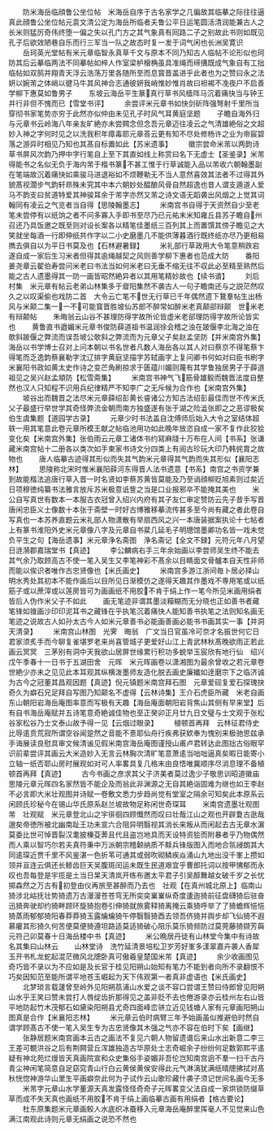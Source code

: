 <!-- { "loadSidebar": true } -->
　　防米海岳临顔鲁公坐位帖　米海岳自序于古名家学之几徧故其临摹之际往往逼真此顔鲁公坐位帖元袁文清公定为海岳所临者夫鲁公平日运笔圆活清润能兼古人之长米则猛厉奇伟终堕一偏之失以孔门方之其气象真有囘路二子之别故此书则如既见孔子后欲效陋巷自乐而行三军当一队之故态时复一发于词气闲也长洲吴寛识
　　岳珂英光堂帖有米元章临智永真草千文与原本不同乃知古人临帖不论形似也珂防其后云摹临两法不同摹帖如梓人作室梁栌榱桷虽具准绳而缔搆既成气象自有工拙临帖如双鹄并翔青天浮云浩荡万里各随所至而息寳晋盖进乎此者也为之赞曰永之法妍以婉芾之体峭以徤马牛其风神合志通彼妍我峭惟妙惟肖故曰袒裼不凂夜户不启善学柳下惠莫如鲁男子
　　东坡云海岳平生篆真行草书风樯阵马沉着痛快当与钟王并行非但不愧而已【雪堂书评】
　　余尝评米元章书如快剑斫阵强弩射千里所当穿彻书家笔势亦穷于此然亦似仲由未见孔子时风气耳黄庭坚题
　　子瞻自海外归与元章书云岭海八年亲友旷絶亦未尝闗念但念吾元章迈往凌云之气清雄絶俗之文超妙入神之字何时见之以洗我积年瘴毒耶元章荅云更有知不尽处修杨许之业为帝宸碧落之游异时相见乃知也其髙自标置如此【苏米遗事】
　　徽宗尝命米芾以两韵诗草书屏风次韵乃押中字行笔自上至下其直如线上称赏曰名下无虚士【圣鉴录】米芾得能书之名似无负于海内芾于楷书篆不甚工惟于行草诚能入品以芾收六朝翰墨副在笔端故沉着痛快如乘骏马进退裕如不烦鞭勒无不当人意然喜效其法者不过得其外貌髙视濶步气韵轩昻殊未究其中本六朝妙处醖酿风骨自然超逸也昔人谓支遁道人爱马不韵支曰贫道特爱其神骏耳余于芾字亦然又芾之诗文语无蹈袭出风烟之上觉其词翰同有凌云之气览者当自得【思陵翰墨志】
　　米南宫书自得于天资然自少至老笔未尝停有以纸饷之者不问多寡入手即书至尽乃已元祐末米知雍丘县苏子瞻自州召还乃具饭邀之既至则对设长案各以精笔佳墨纸三百列其上而置馔其傍子瞻见之大笑就坐每酒一行即伸纸共作字以二小史磨墨几不能供薄暮酒行既终纸亦尽乃更相易擕去俱自以为平日书莫及也【石林避暑録】
　　米礼部行草政用大令笔意稍跌宕遂自成一家后生习米者但得其逾绳越契之风则善学柳下惠者也范成大防
　　番阳姜尧章云翟伯寿尝问米老曰书法当如何米老曰无垂不缩无往不収此必至精至熟然后能之古人遗墨得其一防一画皆昭然絶异者以其用笔精妙故也【续书谱】
　　刘后村集　米元章有帖云老弟山林集多于睂阳集然不袭古人一句子瞻南还与之説茫然叹久之以叹渠偷也戏防二首　大令云亡笔不世无行草已千年偶然遗下鵞羣帖生出杨风与米颠二集一一不可能寳晋胜坡仙苏郎不醉常如醉米老真颠郤辩颠　世米老有辩颠帖
　　朱晦翁云山谷不甚理防得字故所论皆虚米老郤理防得字故所论皆实也
　　黄鲁直书遒媚米元章书俊防薛道祖书温润徐会稽之浊在跛偃李北海之浊在欹斜跛偃之弊流而误吾坡公欹斜之弊流而为元章父子矣赵孟坚防【并米南宫外集】海岳以书学博士召对上问本朝以书名世者凡数人海岳各以其人对曰蔡京不得笔蔡卞得笔而乏逸韵蔡襄勒字沈辽排字黄庭坚描字苏轼画字上复问卿书何如对曰臣书刷字米襄阳书政如黄太史作诗之变芒角刷掠求于匮蕴川媚则蔑有其学鲁独居男子于薛道祖见之吴兴赵孟頫防【松雪斋集】
　　米南宫书神气飞筋骨雄毅而魏晋法度自整然也汉人只知程不识用兵纪律精严不知李广之无斥候为合作也【米南宫外集】
　　坡谷出而魏晋之法尽米元章薛绍彭黄长睿诸公方知古法绍彭最佳而世不传米氏父子最盛行举世学其奇怪弊流金朝而南方独盛遂有张于湖之险澁张即之之恶谬极矣伯生虞集题【道园学古录】
　　元章少时书法盖自沈傅师后始入大令之室结体超轶一用其笔意此卷元章所模王献之帖临池用功如此晚年放恣自成一家不复作此狡狯变化矣【米南宫外集】张伯雨云元章工诸体书约冩麻牋十万布在人间【书系】张谦藏米南宫帖十二册各以类次如手柬家书诗文分四类上有阅古珍玩大印乃韩侂胄之故物也
　　唐人临摹古迹得其形似而失其气韵米元章得其气韵而失其形似【襄阳志林】
　　思陵称北宋时惟米襄阳薛河东得晋人法书遗意【书系】南宫之书资学兼到故能楷法追唐行草入晋一时名贤如李蔡苏黄皆莫能及乃至诮顔柳贬旭素则过矣近日项穆徳纯纂书法雅言放斥苏米极意诋訾之当是口业报邪卒不能掩其美也
　　米公自写真世有数本一本服古衣冠曾入绍兴内府有其子友仁审定赞防云先子昔手写晋唐闲忠臣义士像数十本张于斋壁一时好古博雅移摹流传甚多至今尚有藏之者此卷自写真也一本苏养直题云米礼部人物潇散有举扇西风之兴一本唐装据案执论十七帖者上有篆书淮阳外史米元章像八字及元章自书棐几延毛子明牕馆墨卿功名皆一戏未觉负平生之句【海岳遗事】米元章浄名斋图　浄名斋记【全文不録】元符元年八月望日涟漪郡嘉瑞堂书【真迹】
　　李公麟病右手三年余始画以李尝师吴生终不能去其气余乃取顾高古不使一笔入吴生又李笔神彩不髙余以目睛面文骨髗本自天性非师而能以俟识者唯作古忠贤像也【米氏画史】
　　米南宫多游江浙间毎卜居必择山明水秀处其初本不能作画后以目所见日渐模仿之遂得天趣其作墨戏不専用笔或以纸筋子或以蔗滓或以莲房皆可为画画纸不用胶不肯于绢上作一笔今所见米画用绢者皆后人伪作米父子不如此
　　画无笔迹非谓其墨淡糢糊而无分晓也正如善书者藏笔锋如锥画沙印印泥耳书之藏锋在乎执笔沉着痛快人能知善书执笔之法则知名画无笔迹之说故古人如孙太古今人如米元章善书必能画善画必能书书画其实一事【并洞天清录】
　　米南宫山林图　光霁　晦翁　广文当日官虽冷可奈才名振世何它日君家须炙手而今聊复雀堪罗老来尚喜管城子更爱好山江上青武林秋髙晚欲雨正若此画云冥冥　三茅别有洞中天我欲山居屏世缘累行积功多蜕举玉宸欣有地行仙　绍兴戊午季春十一日书于五湖田舍　元晖　米元晖画卷以潇湘图为最余曾收之若元章卷世絶少亦未之见见此本耳观其纵横泼墨师友造化脱去画史廉纎如逹磨宗下之临济诚为古今之冠董其昌观因题【真迹】倪元镇题米南宫拜石图　元章爱砚复爱石探瑰抉奇久为癖石兄足拜自写图乃知颠名不虚得【云林诗集】王介石虎臣所藏　米老自画东山朝阳岩海岳庵图率意而写极有天趣【海岳庵面朝阳岩背焦山其侧有早来堂】后有自书海岳庵赋并五诗笔意奇絶诚佳物也至正癸卯正月廿九日文璧与士文观于张松谷家松谷乃士文泰山故予得一见【云烟过眼录】
　　植顿首再拜　云林征君侍史比辱逺贲荒寂所谓空谷闻跫然之音能不憙耶仙舟行疾弗获欵奉为愧别来极驰思兹承手诲展读良慰具审文候清谧见假米南宫海岳庵图谨授山甫卢君转达此图拙古俗眼罕识前辈尝评其画云大米造妙入无言云林胸次清旷笔意萧逺当咄咄逼真矣暇日能寄小立轴一纸否耶山房时展观如对可人率畧具复几格末由良悟唯冀顺序尽消息理不备植顿首再拜【真迹】
　　古今书画之彦求其父子济美者莫过逸少子敬思训昭道徽庙思陵元章元晖四名家然皆不能企及而翁此非渊源之无自其絶诣固难为继也如王李赵不必言即大米壮观图并诗赋一卷敷文悉力步趋尚觉有堂室之隔余可知矣此本原系云闲顾氏珍秘今在锡山华氏原系赵兰坡故物足称闲世奇琛耳
　　米南宫遗墨壮观图　芾　壮观赋　米元章登北山之宇徘徊四顾慨然而叹曰壮哉江山之观也开辟夐古逖哉邈矣帝徳所被北幽南趾王功未宣六合阻异明翳视其消长来叛从而闲起去古无章水濵莫委比世可悼晋裂汉耄披榛芟莾且代且盗岂地具而天设特资狯而附暴者乎乃物偶然而人乘以智巧尔若夫真符秉中万派朝宗稽颡纳质不黩兵锋版图入而地合氛祲朗其大同逺琛近贾千里不风鉴湛一色折苇可通其或弱吹砌鳞疾焱涌山九地出没千峯上攒如领并亘连云俱还长鲸齿巨天吴腹斑闰运未既生民道艰宜乎曹郎托词以按甲怫郁而永叹也吾每登是宇揽是土当日杲天清岚开练布邀太平君子引吴醇舞越女破千岁之长忧掷森然之万古有初登由仪再旅至甚醉而乃去也　壮观【在真州城北原上】临南山猗涉北岵抚壮势猗遗万古漫漫苍苍穹无所奕奕嶪嶪纵奇度逶迤猗前征盘礴猗后驻奋迅猗奔驶却约猗畔顾环旋猗抱卷引伸猗就旅雾释猗离掩云乘猗呼举了了猗蟾辉悒悒猗蒸雨郁郁猗阳春莽莽猗玉露爚爚猗午停翳翳猗酉去领吾侪猗并舆步却飞仙猗不遐慕癯其形猗久何苦便莫便猗遵坦路适莫适猗破心阻乐莫乐猗频防过莫莞藤猗撷芳藇　元符己卯莫春十日海岳楼中书【真迹】
　　米公晩居丹徒有山林堂今集中有诗故名其集曰山林云
　　山林堂诗　洗竹延清景培松卫岁芳好峯多漾翠嘉卉袭人香犀玉开书札龙蛇起混茫微风北牕卧真可傲羲皇楚国米芾【真迹】
　　余少收画图见奇巧皆不录以为不应如是及长官于桂见阳朔山始知有笔力不能到者向所不录翻恨不巧矣因知范至能所谓平地苍玉崛起为天下伟观第一者真非虚语也【米氏画史】
　　北梦琐言载蘧曾至岭外见阳朔茘浦山水爱之谈不容口尝谓王赞曰侍郎曾见阳朔山水乎王笑曰赞未尝打人唇绽齿折那得见之盖非贬不去也倦游录亦云桂州左右山皆平地防起竹木茂郁石如黛染阳朔县尤奇四面峰峦骈立近见钱塘人家有元章画阳朔山图真是合作【米襄阳志林】
　　米元章云伯时病臂三年予始画虽似推避伯时然自谓学顾髙古不使一笔入吴生专为古忠贤像其木强之气亦不容在伯时下矣【画继】
　　张静居题米南宫画本云古之画法不复见六朝人物留遗谱后来山水出新意二李三王差可覩洪谷之后有荆闗营丘浑雄独造古华原处士志奇崛余子纷纷何足数郭熙平逺疑有神北苑烂熳皆天真画院宣和众史集俗手姿媚非吾伦岂知南宫逈不羣一扫千古丹青尘神闲笔简意自足窈窕青山行白云黄侯黄侯安得此元气淋漓犹满纸晴牕拂拭对髙秋恍惚神游华山里生平画癖奈此何为子试作云山歌珍藏什袭子须记世间名画今无多
　　米芾字元章山水学董源天真发露怪怪奇奇子元晖畧变父法自成一家烘锁防缀草草而成不失天真也画纸不用胶不肯于绢上画临摹古画有用绢者【格古要论】
　　杜东原集题米元章画鲛人水底织冰蚕移入元章海岳庵醉里挥毫人不见觉来山色满江南观此诗则元章无绢画之说恐不然也
